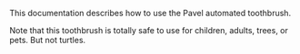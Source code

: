 This documentation describes how to use the Pavel automated toothbrush.

Note that this toothbrush is totally safe to use for children,
adults, trees, or pets. But not turtles.
